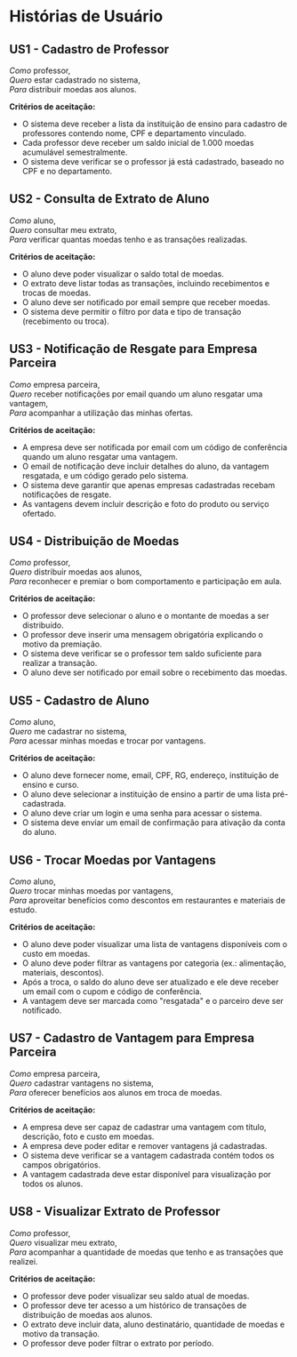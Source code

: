 # Histórias de Usuário

## US1 - Cadastro de Professor

*Como* professor,  
*Quero* estar cadastrado no sistema,  
*Para* distribuir moedas aos alunos.  

**Critérios de aceitação:**
- O sistema deve receber a lista da instituição de ensino para cadastro de professores contendo nome, CPF e departamento vinculado.
- Cada professor deve receber um saldo inicial de 1.000 moedas acumulável semestralmente.
- O sistema deve verificar se o professor já está cadastrado, baseado no CPF e no departamento.

## US2 - Consulta de Extrato de Aluno

*Como* aluno,  
*Quero* consultar meu extrato,  
*Para* verificar quantas moedas tenho e as transações realizadas.  

**Critérios de aceitação:**
- O aluno deve poder visualizar o saldo total de moedas.
- O extrato deve listar todas as transações, incluindo recebimentos e trocas de moedas.
- O aluno deve ser notificado por email sempre que receber moedas.
- O sistema deve permitir o filtro por data e tipo de transação (recebimento ou troca).

## US3 - Notificação de Resgate para Empresa Parceira

*Como* empresa parceira,  
*Quero* receber notificações por email quando um aluno resgatar uma vantagem,  
*Para* acompanhar a utilização das minhas ofertas.  

**Critérios de aceitação:**
- A empresa deve ser notificada por email com um código de conferência quando um aluno resgatar uma vantagem.
- O email de notificação deve incluir detalhes do aluno, da vantagem resgatada, e um código gerado pelo sistema.
- O sistema deve garantir que apenas empresas cadastradas recebam notificações de resgate.
- As vantagens devem incluir descrição e foto do produto ou serviço ofertado.

## US4 - Distribuição de Moedas

*Como* professor,  
*Quero* distribuir moedas aos alunos,  
*Para* reconhecer e premiar o bom comportamento e participação em aula.  

**Critérios de aceitação:**
- O professor deve selecionar o aluno e o montante de moedas a ser distribuído.
- O professor deve inserir uma mensagem obrigatória explicando o motivo da premiação.
- O sistema deve verificar se o professor tem saldo suficiente para realizar a transação.
- O aluno deve ser notificado por email sobre o recebimento das moedas.

## US5 - Cadastro de Aluno

*Como* aluno,  
*Quero* me cadastrar no sistema,  
*Para* acessar minhas moedas e trocar por vantagens.  

**Critérios de aceitação:**
- O aluno deve fornecer nome, email, CPF, RG, endereço, instituição de ensino e curso.
- O aluno deve selecionar a instituição de ensino a partir de uma lista pré-cadastrada.
- O aluno deve criar um login e uma senha para acessar o sistema.
- O sistema deve enviar um email de confirmação para ativação da conta do aluno.

## US6 - Trocar Moedas por Vantagens

*Como* aluno,  
*Quero* trocar minhas moedas por vantagens,  
*Para* aproveitar benefícios como descontos em restaurantes e materiais de estudo.  

**Critérios de aceitação:**
- O aluno deve poder visualizar uma lista de vantagens disponíveis com o custo em moedas.
- O aluno deve poder filtrar as vantagens por categoria (ex.: alimentação, materiais, descontos).
- Após a troca, o saldo do aluno deve ser atualizado e ele deve receber um email com o cupom e código de conferência.
- A vantagem deve ser marcada como "resgatada" e o parceiro deve ser notificado.

## US7 - Cadastro de Vantagem para Empresa Parceira

*Como* empresa parceira,  
*Quero* cadastrar vantagens no sistema,  
*Para* oferecer benefícios aos alunos em troca de moedas.  

**Critérios de aceitação:**
- A empresa deve ser capaz de cadastrar uma vantagem com título, descrição, foto e custo em moedas.
- A empresa deve poder editar e remover vantagens já cadastradas.
- O sistema deve verificar se a vantagem cadastrada contém todos os campos obrigatórios.
- A vantagem cadastrada deve estar disponível para visualização por todos os alunos.

## US8 - Visualizar Extrato de Professor

*Como* professor,  
*Quero* visualizar meu extrato,  
*Para* acompanhar a quantidade de moedas que tenho e as transações que realizei.  

**Critérios de aceitação:**
- O professor deve poder visualizar seu saldo atual de moedas.
- O professor deve ter acesso a um histórico de transações de distribuição de moedas aos alunos.
- O extrato deve incluir data, aluno destinatário, quantidade de moedas e motivo da transação.
- O professor deve poder filtrar o extrato por período.

